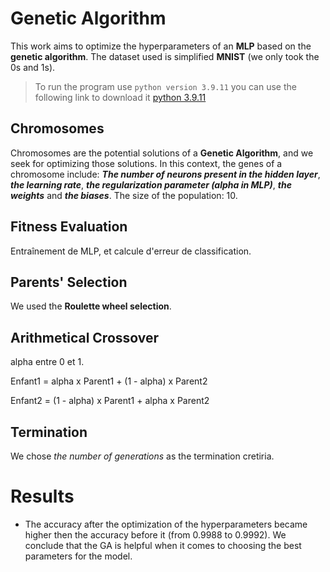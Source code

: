 # Genetic Algorithm

This work aims to optimize the hyperparameters of an **MLP** based on the **genetic algorithm**.
The dataset used is simplified **MNIST** (we only took the 0s and 1s).

> To run the program use `python version 3.9.11` you can use the following link to download it [python 3.9.11]()

## Chromosomes

Chromosomes are the potential solutions of a **Genetic Algorithm**, and we seek for optimizing those solutions. In this context, the genes of a chromosome include: ***The number of neurons present in the hidden layer***, ***the learning rate***, ***the regularization parameter (alpha in MLP)***, ***the weights*** and ***the biases***.
The size of the population: 10.

## Fitness Evaluation

Entraînement de MLP, et calcule d'erreur de classification.

## Parents' Selection

We used the **Roulette wheel selection**.

## Arithmetical Crossover

alpha entre 0 et 1.

Enfant1 = alpha x Parent1 + (1 - alpha) x Parent2

Enfant2 = (1 - alpha) x Parent1 + alpha x Parent2

## Termination

We chose *the number of generations* as the termination cretiria.

# Results

* The accuracy after the optimization of the hyperparameters became higher then the accuracy before it (from 0.9988 to 0.9992). We conclude that the GA is helpful when it comes to choosing the best parameters for the model.
